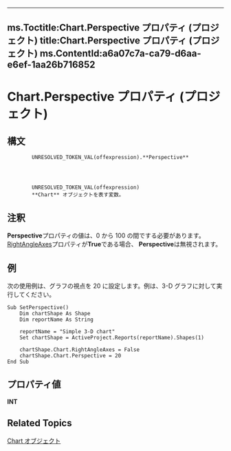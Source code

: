 
---
ms.Toctitle:Chart.Perspective プロパティ (プロジェクト)
title:Chart.Perspective プロパティ (プロジェクト)
ms.ContentId:a6a07c7a-ca79-d6aa-e6ef-1aa26b716852
---
# Chart.Perspective プロパティ (プロジェクト)





## 構文

            UNRESOLVED_TOKEN_VAL(offexpression).**Perspective**




            UNRESOLVED_TOKEN_VAL(offexpression)
            **Chart** オブジェクトを表す変数。



## 注釈
**Perspective**プロパティの値は、0 から 100 の間でする必要があります。[RightAngleAxes](51e8cde1-53c7-90ff-b5c7-72a091461f6b.md)プロパティが**True**である場合、 **Perspective**は無視されます。



## 例
次の使用例は、グラフの視点を 20 に設定します。例は、3-D グラフに対して実行してください。

```vba
Sub SetPerspective()
    Dim chartShape As Shape
    Dim reportName As String
    
    reportName = "Simple 3-D chart"
    Set chartShape = ActiveProject.Reports(reportName).Shapes(1)
    
    chartShape.Chart.RightAngleAxes = False
    chartShape.Chart.Perspective = 20
End Sub
```




## プロパティ値
**INT**



## Related Topics

[Chart オブジェクト](810d4ec1-69d2-c432-b9da-57042b783b85.md)





